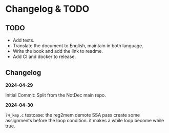 # Changelog & TODO

## TODO

- Add tests.
- Translate the document to English, maintain in both language.
- Write the book and add the link to readme.
- Add CI and docker to release.

## Changelog

**2024-04-29**

Initial Commit: Split from the NotDec main repo.

**2024-04-30**

`74_kmp.c` testcase: the reg2mem demote SSA pass create some assignments before the loop condition. it makes a while loop become while true. 
